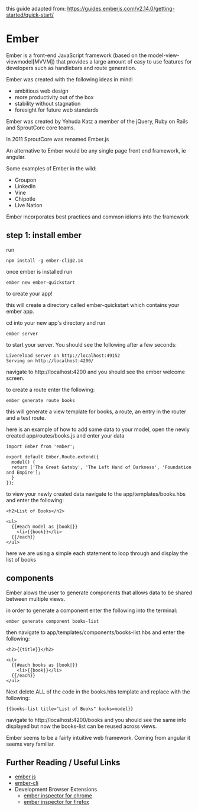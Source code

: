 this guide adapted from: https://guides.emberjs.com/v2.14.0/getting-started/quick-start/

# Ember

Ember is a front-end JavaScript framework (based on the model-view-viewmodel[MVVM]) that provides a large amount of easy to use features for developers such as handlebars and route generation.

Ember was created with the following ideas in mind:

* ambitious web design
* more productivity out of the box
* stability without stagnation
* foresight for future web standards

Ember was created by Yehuda Katz a member of the jQuery, Ruby on Rails and SproutCore core teams.

In 2011 SproutCore was renamed Ember.js

An alternative to Ember would be any single page front end framework, ie angular.

Some examples of Ember in the wild:

* Groupon
* LinkedIn
* Vine
* Chipotle
* Live Nation

Ember incorporates best practices and common idioms into the framework


## step 1: install ember
  run
  ```
  npm install -g ember-cli@2.14
  ```
once ember is installed
  run
  ```
  ember new ember-quickstart
  ```
  to create your app!

  this will create a directory called ember-quickstart which contains your ember app.

  cd into your new app's directory and run

  ```
  ember server
  ```
  to start your server.  You should see the following after a few seconds:
  ```
  Livereload server on http://localhost:49152
  Serving on http://localhost:4200/
  ```
  navigate to http://localhost:4200 and you should see the ember welcome screen.

  to create a route enter the following:
  ```
  ember generate route books
  ```
  this will generate a view template for books, a route, an entry in the router and a test route.

  here is an example of how to add some data to your model, open the newly created app/routes/books.js and enter your data

  ```
  import Ember from 'ember';

  export default Ember.Route.extend({
    model() {
    return ['The Great Gatsby', 'The Left Hand of Darkness', 'Foundation and Empire'];
    }
  });
  ```

  to view your newly created data navigate to the app/templates/books.hbs and enter the following:

  ```
  <h2>List of Books</h2>

  <ul>
    {{#each model as |book|}}
      <li>{{book}}</li>
    {{/each}}
  </ul>
  ```
  here we are using a simple each statement to loop through and display the list of books

## components
Ember alows the user to generate components that allows data to be shared between multiple views.

in order to generate a component enter the following into the terminal:

```
ember generate component books-list
```
then navigate to app/templates/components/books-list.hbs and enter the following:

```
<h2>{{title}}</h2>

<ul>
  {{#each books as |book|}}
    <li>{{book}}</li>
  {{/each}}
</ul>
```
Next delete ALL of the code in the books.hbs template and replace with the following:

```
{{books-list title="List of Books" books=model}}
```
navigate to http://localhost:4200/books and you should see the same info displayed but now the books-list can be reused across views.

Ember seems to be a fairly intuitive web framework. Coming from angular it seems very familiar.  

## Further Reading / Useful Links

* [ember.js](http://emberjs.com/)
* [ember-cli](https://ember-cli.com/)
* Development Browser Extensions
  * [ember inspector for chrome](https://chrome.google.com/webstore/detail/ember-inspector/bmdblncegkenkacieihfhpjfppoconhi)
  * [ember inspector for firefox](https://addons.mozilla.org/en-US/firefox/addon/ember-inspector/)
